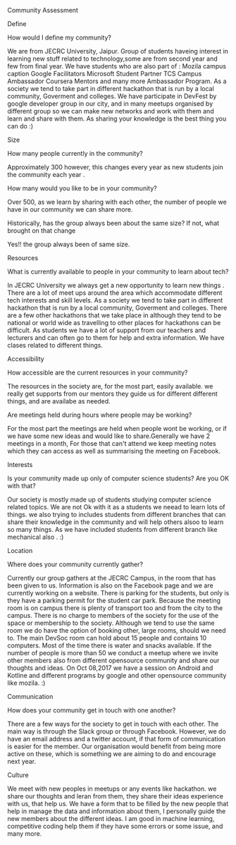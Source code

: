 Community Assessment

Define

How would I define my community?

We are from JECRC University, Jaipur. Group of students haveing interest in learning new stuff related to technology,some are from second year and few from final year.
We have students who are also part of :
Mozila campus caption
Google Facilitators
Microsoft Student Partner
TCS Campus Ambassador 
Coursera Mentors and many more Ambassador Program.
As a society we tend to take part in different hackathon that is run by a local community, Goverment and colleges. We have participate in DevFest by google developer group in our city, and in many meetups organised by different group so we can make new networks and work with them and learn and share with them. As sharing your knowledge is the best thing you can do :) 

Size

How many people currently in the community?

Approximately 300 however, this changes every year as new students join the community each year .

How many would you like to be in your community?

Over 500, as we learn by sharing with each other, the number of people we have in our community we can share more. 

Historically, has the group always been about the same size? If not, what brought on that change

Yes!! the group always been of same size.

Resources

What is currently available to people in your community to learn about tech?

In JECRC University we always get a new opportunity to learn new things . There are a lot of meet ups around the area which accommodate different tech interests and skill levels. As a society we tend to take part in different hackathon that is run by a local community, Goverment and colleges. There are a few other hackathons that we take place in although they tend to be national or world wide as travelling to other places for hackathons can be difficult. As students we have a lot of support from our teachers and lecturers and can often go to them for help and extra information. We have clases related to different things. 

Accessibility

How accessible are the current resources in your community?

The resources in the society are, for the most part, easily available. we really get supports from our mentors they guide us for different different things, and are availabe as needed.

Are meetings held during hours where people may be working?

For the most part the meetings are held when people wont be working, or if we have some new ideas and would like to share.Generally we have 2 meetings in a month,  For those that can't attend we keep meeting notes which they can access as well as summarising the meeting on Facebook.

Interests

Is your community made up only of computer science students? Are you OK with that?

Our society is mostly made up of students studying computer science related topics. We are not Ok with it as a students we neead to learn lots of things. we also trying to includes students from different branches that can share their knowledge in the community and will help others alsoo to learn so many things. As we have included students from different branch like mechanical also . :)  

Location

Where does your community currently gather?

Currently our group gathers at the JECRC Campus, in the room that has been given to us. Information is also on the Facebook page and we are currently working on a website. There is parking for the students, but only is they have a parking permit for the student car park. Because the meeting room is on campus there is plenty of transport too and from the city to the campus. There is no charge to members of the society for the use of the space or membership to the society. Although we tend to use the same room we do have the option of booking other, large rooms, should we need to. The main DevSoc room can hold about 15 people and contains 10 computers. Most of the time there is water and snacks available.
If the number of people is more than 50 we conduct a meetup where we invite other members also from different opensource community and share our thoughts and ideas. 
On Oct 08,2017 we have a session on Android and Kotline and different programs by google and other opensource community like mozila. :) 

Communication

How does your community get in touch with one another?

There are a few ways for the society to get in touch with each other. The main way is through the Slack group or through Facebook. However, we do have an email address and a twitter account, if that form of communication is easier for the member. Our organisation would benefit from being more active on these, which is something we are aiming to do and encourage next year.

Culture

We meet with new peoples in meetups or any events like hackathon.
we share our thoughts and leran from them, they share their ideas experience with us, that help us.
We have a form that to be filled by the new people that help in manage the data and information about them, I personally guide the new members about the different ideas. I am good in machine learning, competitive coding help them if they have some errors or some issue, and many more.
